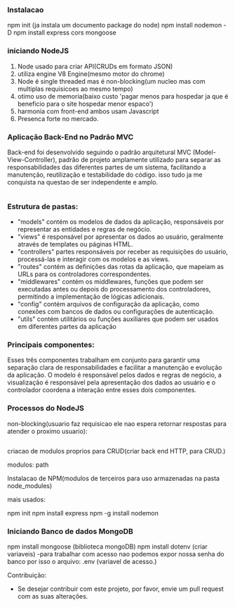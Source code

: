 <h3> Instalacao </h3>

npm init (ja instala um documento package do node)
npm install nodemon -D
npm install express cors mongoose

<h3> iniciando NodeJS </h3>

1. Node usado para criar API(CRUDs em formato JSON)
3. utiliza engine V8 Engine(mesmo motor do chrome)
3. Node é single threaded mas é non-blocking(um nucleo mas com multiplas requisicoes ao mesmo tempo)
4. otimo uso de memoria(baixo custo 'pagar menos para hospedar ja que é beneficio para o site hospedar menor espaco')
5. harmonia com front-end ambos usam Javascript
6. Presenca forte no mercado.

<h3> Aplicação Back-End no Padrão MVC</h3>

Back-end foi desenvolvido seguindo o padrão arquitetural MVC (Model-View-Controller), padrão de projeto amplamente utilizado para separar as responsabilidades das diferentes partes de um sistema, facilitando a manutenção, reutilização e testabilidade do código. isso tudo ja me conquista na questao de ser independente e amplo.

<img src="" alt="">

<h3> Estrutura de pastas: </h3>

- "models" contém os modelos de dados da aplicação, responsáveis por representar as entidades e regras de negócio.
- "views" é responsável por apresentar os dados ao usuário, geralmente através de templates ou páginas HTML.
- "controllers" partes responsáveis por receber as requisições do usuário, processá-las e interagir com os modelos e as views.
- "routes" contém as definições das rotas da aplicação, que mapeiam as URLs para os controladores correspondentes.
- "middlewares" contém os middlewares, funções que podem ser executadas antes ou depois do processamento dos controladores, permitindo a implementação de lógicas adicionais.
- "config" contém arquivos de configuração da aplicação, como conexões com bancos de dados ou configurações de autenticação.
- "utils" contém utilitários ou funções auxiliares que podem ser usados em diferentes partes da aplicação


<h3> Principais componentes: </h3>

Esses três componentes trabalham em conjunto para garantir uma separação clara de responsabilidades e facilitar a manutenção e evolução da aplicação. O modelo é responsável pelos dados e regras de negócio, a visualização é responsável pela apresentação dos dados ao usuário e o controlador coordena a interação entre esses dois componentes.

<h3> Processos do NodeJS </h3>

non-blocking(usuario faz requisicao ele nao espera retornar respostas para atender o proximo usuario):


<img src="" alt="">

criacao de modulos proprios para CRUD(criar back end HTTP, para CRUD.)

modulos: path


Instalacao de NPM(modulos de terceiros para uso armazenadas na pasta node_modules) 

mais usados:

npm init
npm install express
npm -g install nodemon

<h3> Iniciando Banco de dados MongoDB </h3>

npm install mongoose (biblioteca mongoDB)
npm install dotenv   (criar variaveis)
-para trabalhar com acesso nao podemos expor nossa senha do banco por isso o arquivo: 
.env (variavel de acesso.)

Contribuição:
- Se desejar contribuir com este projeto, por favor, envie um pull request com as suas alterações.


